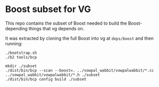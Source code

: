 # Boost subset for VG

This repo contains the subset of Boost needed to build the Boost-depending things that vg depends on.

It was extracted by cloning the full Boost into vg at `deps/boost` and then running:

```
./bootstrap.sh
./b2 tools/bcp

mkdir ./subset 
./dist/bin/bcp --scan --boost=. ../vowpal_wabbit/vowpalwabbit/*.cc ../vowpal_wabbit/vowpalwabbit/*.h ./subset
./dist/bin/bcp config build ./subset
```
